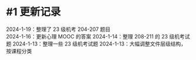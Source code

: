 # #1 更新记录

2024-1-19：整理了 23 级机考 204-207 题目  
2024-1-16：更新心理 MOOC 的答案
2024-1-14：整理 208-211 的 23 级机考试题
2024-1-13：整理一些 23 级机考试题
2024-1-13：大幅调整文件层级结构，按课程分类

